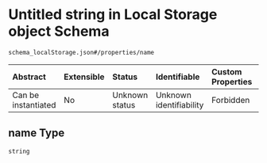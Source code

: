 # Untitled string in Local Storage object Schema

```txt
schema_localStorage.json#/properties/name
```



| Abstract            | Extensible | Status         | Identifiable            | Custom Properties | Additional Properties | Access Restrictions | Defined In                                                                                    |
| :------------------ | :--------- | :------------- | :---------------------- | :---------------- | :-------------------- | :------------------ | :-------------------------------------------------------------------------------------------- |
| Can be instantiated | No         | Unknown status | Unknown identifiability | Forbidden         | Allowed               | none                | [schema\_localStorage.json\*](../lib/schemas/schema_localStorage.json "open original schema") |

## name Type

`string`
